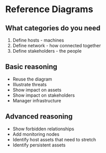 # Reference Diagrams
## What categories do you need

1. Define hosts - machines
2. Define network - how connected together
3. Define stakeholders - the people

## Basic reasoning

- Reuse the diagram
- Illustrate threats
- Show impact on assets
- Show impact on stakeholders
- Manager infrastructure

## Advanced reasoning

- Show forbidden relationships
- Add monitoring nodes
- Identify host assets that need to stretch
- Identify persistent assets
